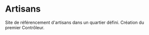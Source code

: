 # Artisans
Site de référencement d'artisans dans un quartier défini.
 Création du premier Contrôleur.
